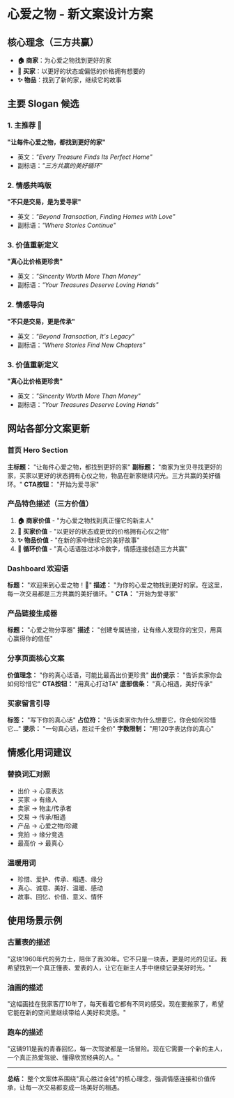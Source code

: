 # 心爱之物 - 新文案设计方案

## 核心理念（三方共赢）
- **🏠 商家**：为心爱之物找到更好的家
- **💝 买家**：以更好的状态或偏低的价格拥有想要的  
- **✨ 物品**：找到了新的家，继续它的故事

## 主要 Slogan 候选

### 1. 主推荐 🌟
**"让每件心爱之物，都找到更好的家"**
- 英文：*"Every Treasure Finds Its Perfect Home"*
- 副标语：*"三方共赢的美好循环"*

### 2. 情感共鸣版
**"不只是交易，是为爱寻家"**
- 英文：*"Beyond Transaction, Finding Homes with Love"*
- 副标语：*"Where Stories Continue"*

### 3. 价值重新定义
**"真心比价格更珍贵"**
- 英文：*"Sincerity Worth More Than Money"*
- 副标语：*"Your Treasures Deserve Loving Hands"*

### 2. 情感导向
**"不只是交易，更是传承"**
- 英文：*"Beyond Transaction, It's Legacy"*
- 副标语：*"Where Stories Find New Chapters"*

### 3. 价值重新定义
**"真心比价格更珍贵"**
- 英文：*"Sincerity Worth More Than Money"*
- 副标语：*"Your Treasures Deserve Loving Hands"*

## 网站各部分文案更新

### 首页 Hero Section
**主标题：** "让每件心爱之物，都找到更好的家"
**副标题：** "商家为宝贝寻找更好的家，买家以更好的状态拥有心仪之物，物品在新家继续闪光。三方共赢的美好循环。"
**CTA按钮：** "开始为爱寻家"

### 产品特色描述（三方价值）
1. **🏠 商家价值** - "为心爱之物找到真正懂它的新主人"
2. **💝 买家价值** - "以更好的状态或更优的价格拥有心仪之物"  
3. **✨ 物品价值** - "在新的家中继续它的美好故事"
4. **🔄 循环价值** - "真心话语胜过冰冷数字，情感连接创造三方共赢"

### Dashboard 欢迎语
**标题：** "欢迎来到心爱之物！💝"
**描述：** "为你的心爱之物找到更好的家。在这里，每一次交易都是三方共赢的美好循环。"
**CTA：** "开始为爱寻家"

### 产品链接生成器
**标题：** "心爱之物分享器"
**描述：** "创建专属链接，让有缘人发现你的宝贝，用真心赢得你的信任"

### 分享页面核心文案
**价值理念：** "你的真心话语，可能比最高出价更珍贵"
**出价提示：** "告诉卖家你会如何珍惜它"
**CTA按钮：** "用真心打动TA"
**底部信条：** "真心相遇，美好传承"

### 买家留言引导
**标签：** "写下你的真心话"
**占位符：** "告诉卖家你为什么想要它，你会如何珍惜它..."
**提示：** "一句真心话，胜过千金价"
**字数限制：** "用120字表达你的真心"

## 情感化用词建议

### 替换词汇对照
- 出价 → 心意表达
- 买家 → 有缘人
- 卖家 → 物主/传承者
- 交易 → 传承/相遇
- 产品 → 心爱之物/珍藏
- 竞拍 → 缘分竞选
- 最高价 → 最真心

### 温暖用词
- 珍惜、爱护、传承、相遇、缘分
- 真心、诚意、美好、温暖、感动
- 故事、回忆、价值、意义、情怀

## 使用场景示例

### 古董表的描述
"这块1960年代的劳力士，陪伴了我30年。它不只是一块表，更是时光的见证。我希望找到一个真正懂表、爱表的人，让它在新主人手中继续记录美好时光。"

### 油画的描述  
"这幅画挂在我家客厅10年了，每天看着它都有不同的感受。现在要搬家了，希望它能在新的空间里继续带给人美好和灵感。"

### 跑车的描述
"这辆911是我的青春回忆，每一次驾驶都是一场冒险。现在它需要一个新的主人，一个真正热爱驾驶、懂得欣赏经典的人。"

---

**总结：** 整个文案体系围绕"真心胜过金钱"的核心理念，强调情感连接和价值传承，让每一次交易都变成一场美好的相遇。